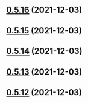 ## [0.5.16](https://github.com/vegaprotocol/token-frontend/compare/0.5.15...0.5.16) (2021-12-03)



## [0.5.15](https://github.com/vegaprotocol/token-frontend/compare/0.5.14...0.5.15) (2021-12-03)



## [0.5.14](https://github.com/vegaprotocol/token-frontend/compare/0.5.13...0.5.14) (2021-12-03)



## [0.5.13](https://github.com/vegaprotocol/token-frontend/compare/0.5.12...0.5.13) (2021-12-03)



## [0.5.12](https://github.com/vegaprotocol/token-frontend/compare/0.5.11...0.5.12) (2021-12-03)



